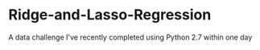# Ridge-and-Lasso-Regression
A data challenge I've recently completed using Python 2.7 within one day
